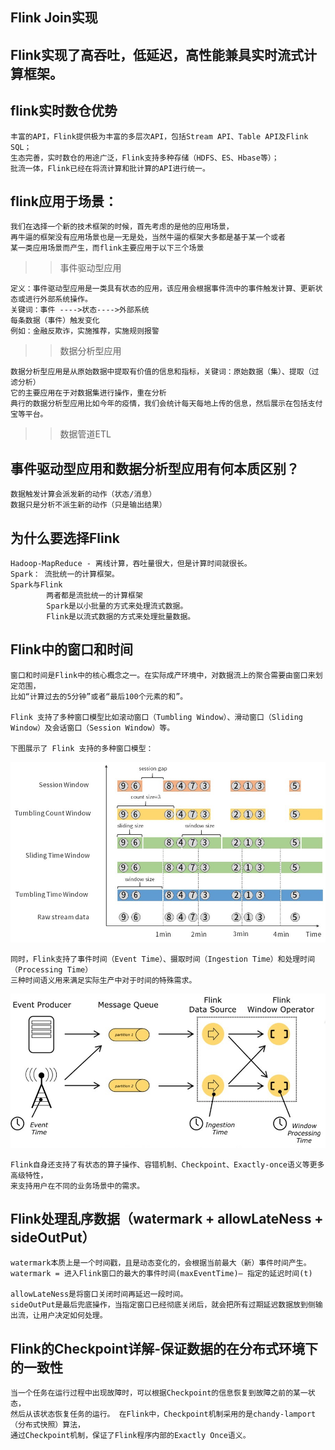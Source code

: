 ## Flink Join实现

## Flink实现了高吞吐，低延迟，高性能兼具实时流式计算框架。

## flink实时数仓优势
    丰富的API，Flink提供极为丰富的多层次API，包括Stream API、Table API及Flink SQL；
    生态完善，实时数仓的用途广泛，Flink支持多种存储（HDFS、ES、Hbase等）；
    批流一体，Flink已经在将流计算和批计算的API进行统一。

## flink应用于场景：
    我们在选择一个新的技术框架的时候，首先考虑的是他的应用场景，
    再牛逼的框架没有应用场景也是一无是处，当然牛逼的框架大多都是基于某一个或者
    某一类应用场景而产生，而flink主要应用于以下三个场景

>> 事件驱动型应用

    定义：事件驱动型应用是一类具有状态的应用，该应用会根据事件流中的事件触发计算、更新状态或进行外部系统操作。
    关键词：事件 ---->状态---->外部系统
    每条数据（事件）触发变化
    例如：金融反欺诈，实施推荐，实施规则报警
  
>> 数据分析型应用
 
    数据分析型应用是从原始数据中提取有价值的信息和指标，关键词：原始数据（集）、提取（过滤分析）
    它的主要应用在于对数据集进行操作，重在分析
    典行的数据分析型应用比如今年的疫情，我们会统计每天每地上传的信息，然后展示在包括支付宝等平台。

>> 数据管道ETL  

## 事件驱动型应用和数据分析型应用有何本质区别？
    数据触发计算会派发新的动作（状态/消息）
    数据只是分析不派生新的动作（只是输出结果）
    
## 为什么要选择Flink
	Hadoop-MapReduce - 离线计算，吞吐量很大，但是计算时间就很长。
	Spark： 流批统一的计算框架。
	Spark与Flink
			两者都是流批统一的计算框架
			Spark是以小批量的方式来处理流式数据。
			Flink是以流式数据的方式来处理批量数据。
			
## Flink中的窗口和时间
    窗口和时间是Flink中的核心概念之一。在实际成产环境中，对数据流上的聚合需要由窗口来划定范围，
    比如“计算过去的5分钟”或者“最后100个元素的和”。

    Flink 支持了多种窗口模型比如滚动窗口（Tumbling Window）、滑动窗口（Sliding Window）及会话窗口（Session Window）等。

    下图展示了 Flink 支持的多种窗口模型：
![Alt text](../doc/窗口.jpg)

    同时，Flink支持了事件时间（Event Time）、摄取时间（Ingestion Time）和处理时间（Processing Time）
    三种时间语义用来满足实际生产中对于时间的特殊需求。
![Alt text](../doc/时间.jpg)

    Flink自身还支持了有状态的算子操作、容错机制、Checkpoint、Exactly-once语义等更多高级特性，
    来支持用户在不同的业务场景中的需求。
    
## Flink处理乱序数据（watermark + allowLateNess + sideOutPut）
    watermark本质上是一个时间戳，且是动态变化的，会根据当前最大（新）事件时间产生。
    watermark = 进入Flink窗口的最大的事件时间(maxEventTime)— 指定的延迟时间(t)
    
    allowLateNess是将窗口关闭时间再延迟一段时间。
    sideOutPut是最后兜底操作，当指定窗口已经彻底关闭后，就会把所有过期延迟数据放到侧输出流，让用户决定如何处理。
    
## Flink的Checkpoint详解-保证数据的在分布式环境下的一致性
    当一个任务在运行过程中出现故障时，可以根据Checkpoint的信息恢复到故障之前的某一状态，
    然后从该状态恢复任务的运行。 在Flink中，Checkpoint机制采用的是chandy-lamport（分布式快照）算法，
    通过Checkpoint机制，保证了Flink程序内部的Exactly Once语义。